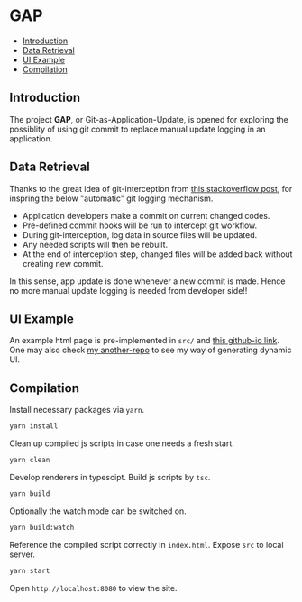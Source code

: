 # GAP

- [Introduction](#introduction)
- [Data Retrieval](#data-retrieval)
- [UI Example](#ui-example)
- [Compilation](#compilation)

## Introduction

The project __GAP__, or Git-as-Application-Update, 
is opened for exploring the possiblity of 
using git commit to replace manual update logging in an application.

## Data Retrieval

Thanks to the great idea of git-interception from [this stackoverflow post](https://stackoverflow.com/questions/3284292/can-a-git-hook-automatically-add-files-to-the-commit/10181026#10181026),
for inspring the below "automatic" git logging mechanism. 

- Application developers make a commit on current changed codes.
- Pre-defined commit hooks will be run to intercept git workflow.
- During git-interception, log data in source files will be updated.
- Any needed scripts will then be rebuilt.
- At the end of interception step, changed files will be added back without creating new commit.

In this sense, app update is done whenever a new commit is made.
Hence no more manual update logging is needed from developer side!!

## UI Example 

An example html page is pre-implemented in `src/` and [this github-io link](https://hkleungai.github.io/GAP).
One may also check [my another-repo](https://github.com/hkleungai/mini-web-component-demo) to see my way of generating dynamic UI.

## Compilation

Install necessary packages via `yarn`.
```sh
yarn install
```

Clean up compiled js scripts in case one needs a fresh start.
```sh
yarn clean
```

Develop renderers in typescipt. 
Build js scripts by `tsc`.
```sh
yarn build
```

Optionally the watch mode can be switched on.
```sh
yarn build:watch
```

Reference the compiled script correctly in `index.html`.
Expose `src` to local server.
```sh
yarn start
```

Open `http://localhost:8080` to view the site.
